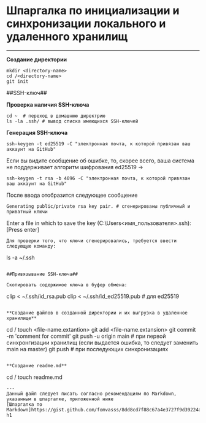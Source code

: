 # Шпаргалка по инициализации и синхронизации локального и удаленного хранилищ
---

**Создание директории**
```
mkdir <directory-name>
cd /<directory-name>
git init
```

##SSH-ключ##

**Проверка наличия SSH-ключа**
```
cd ~  # переход в домашнюю директрию
ls -la .ssh/ # вывод списка имеющихся SSH-ключей
```

**Генерация SSH-ключа**
```
ssh-keygen -t ed25519 -C "электронная почта, к которой привязан ваш аккаунт на GitHub" 
```
   
Если вы видите сообщение об ошибке, то, скорее всего, ваша система не поддерживает алгоритм шифрования ed25519 ->
```
ssh-keygen -t rsa -b 4096 -C "электронная почта, к которой привязан ваш аккаунт на GitHub" 
```
 После ввода отобразится следующее сообщение
```
Generating public/private rsa key pair. # сгенерированы публичный и приватный ключи 

```
Enter a file in which to save the key (C:\Users\<имя_пользователя>\.ssh\):[Press enter] 
```
Для проверки того, что ключи сгенерировались, требуется ввести следующую команду:
```
ls -a ~/.ssh 
```

##Привязывание SSH-ключа##

Скопировать содержимое ключа в буфер обмена:
```
clip < ~/.ssh/id_rsa.pub 
clip < ~/.ssh/id_ed25519.pub # для ed25519
 ```

**Создание файлов в созданной директории и их выгрузка в удаленное хранилище**
```
cd /<directory-name>
touch <file-name.extantion>
git add <file-name.extansion>
git commit -m 'comment for commit'
git push -u origin main # при первой синхронгизации хранилищ (если выдается ошибка, то следует заменить main на master)
git push # при последующих синхронизациях
```

**Создание readme.md**
```
cd /<directory-name>
touch readme.md
```
---
Данный файл следует писать согласно рекомендациям по Markdown, указанным в шпаргалке, приложенной ниже
[Шпаргалка по Markdown]https://gist.github.com/fomvasss/8dd8cd7f88c67a4e3727f9d39224a84c#alt-h1

